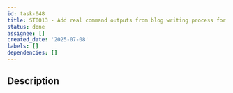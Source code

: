```yaml
---
id: task-048
title: ST0013 - Add real command outputs from blog writing process for blog 0005
status: done
assignee: []
created_date: '2025-07-08'
labels: []
dependencies: []
---
```


## Description
